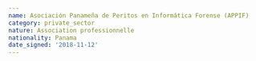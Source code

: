 ```yaml
---
name: Asociación Panameña de Peritos en Informática Forense (APPIF)
category: private_sector
nature: Association professionnelle 
nationality: Panama
date_signed: '2018-11-12'
---
```

    